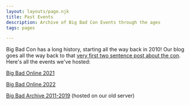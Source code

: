 ```yaml
---
layout: layouts/page.njk
title: Past Events
description: Archive of Big Bad Con Events through the ages
tags: pages

---
```

Big Bad Con has a long history, starting all the way back in 2010! Our blog goes all the way back to that [very first two sentence post about the con](/blog/announcing-big-bad-con/). Here's all the events we've hosted:

[Big Bad Online 2021](/past-events/big-bad-online-2021)

[Big Bad Online 2022](/past-events/big-bad-online-2022)

[Big Bad Archive 2011-2019](https://admin.bigbadcon.com/archive-of-past-events/) (hosted on our old server)